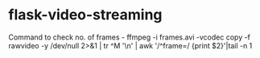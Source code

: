 flask-video-streaming
=====================

Command to check no. of frames -
ffmpeg -i frames.avi -vcodec copy -f rawvideo -y /dev/null 2>&1 | tr ^M '\n' | awk '/^frame=/ {print $2}'|tail -n 1

